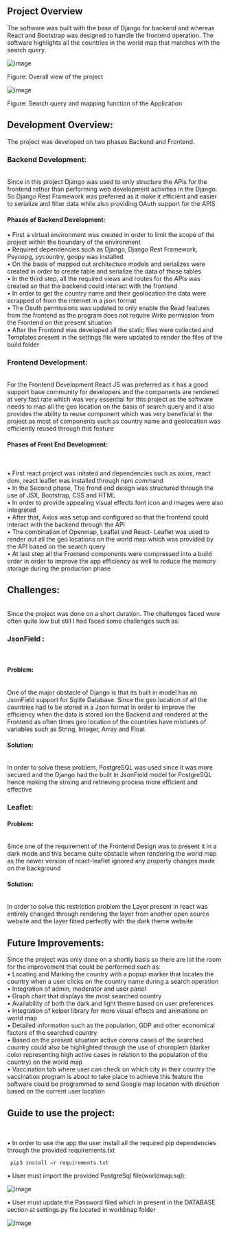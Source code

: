 <h2>Project Overview</h2>

The software was built with the base of Django for backend and whereas React and Bootstrap was designed to handle the frontend operation. The software highlights all the countries in the world map that matches with the search query. <br>

![image](https://user-images.githubusercontent.com/32815205/121304720-6b378500-c91c-11eb-9225-ab922e296d5f.png)

Figure: Overall view of the project<br>

![image](https://user-images.githubusercontent.com/32815205/121304777-7be7fb00-c91c-11eb-8db8-f3307e97e649.png)

Figure: Search query and mapping function of the Application<br>

<h2>Development Overview: </h2>
The project was developed on two phases Backend and Frontend. <br>
<h3>Backend Development: </h3><br>
Since in this project Django was used to only structure the APIs for the frontend rather than performing web development activities in the Django. So Django Rest Framework was preferred as it make it efficient and easier to serialize and filter data while also providing OAuth support for the APIS<br>
<h4>Phases of Backend Development: </h4>
•	First a virtual environment was created in order to limit the scope of the project within the boundary of the environment<br>
•	Required dependencies such as Django, Django Rest Framework, Psycopg, pycountry, geopy was installed<br>
•	On the basis of mapped out architecture models and serializes were created in order to create table and serialize the data of those tables<br>
•	In the third step, all the required views and routes for the APIs was created so that the backend could interact with the frontend<br>
•	In order to get the country name and their geolocation the data were scrapped of from the internet in a json format <br>
•	The Oauth permissions was updated to only enable the Read features from the frontend as the program does not require Write permission from the Frontend on the present situation<br>
•	After the Frontend was developed all the static files were collected and Templates present in the settings file were updated to render the files of the build folder<br>
<h3>Frontend Development: </h3> <br>
For the Frontend Development React JS was preferred as it has a good support base community for developers and the components are rendered at very  fast rate which was very essential for this project as the software needs to map all the geo location on the basis of search query and it also provides the ability to reuse component which was very beneficial in the project as most of components such as country name and  geolocation was efficiently reused through this feature <br>
<h4>Phases of Front End Development: </h4><br>

•	First react project was initated and dependencies such as axios, react dom, react leaflet was installed through npm command<br>
•	In the Second phase, The frond end design was structured through the use of JSX, Bootstrap, CSS and HTML<br>
•	In order to provide appealing visual effects font icon and images were also integrated<br>
•	After that, Axios was setup and configured so that the frontend could interact with the backend through the API<br>
•	The combination of Openmap, Leaflet and React- Leaflet was used to render out all the geo locations on the world map which was provided by the API based on the search query <br>
•	At last step all the Frontend components were compressed into a build order in order to improve the app efficiency as well to reduce the memory storage during the production phase<br>

<h2>Challenges: </h2><br>
Since the project was done on a short duration. The challenges faced were often quite low but still I had faced some challenges such as: <br>
<h3>JsonField : </h3><br>

<h4>Problem: </h4> <br>
One of the major obstacle of Django is that its built in model has no JsonField support for Sqlite Database. Since the geo location of all the countries had to be stored in a Json format in order to improve the efficiency when the data is stored ion the Backend and  rendered at the Frontend as often times geo location of the countries have mixtures of variables such as String, Integer, Array and Float<br>

<h4>Solution: </h4> <br>
In order to solve these problem, PostgreSQL was used since it was more secured and the Django had the built in JsonField model for PostgreSQL hence making the stroing and retrieving process more efficient and effective <br>


<h3>Leaflet: </h3>

<h4>Problem: </h4><br>
Since one of the requirement of the Frontend Design was to present it in a dark    mode and this became quite obstacle when rendering the world map as the newer version of react-leaflet ignored any property changes made on the background <br>



<h4>Solution: </h4><br>
In order to solve this restriction problem the Layer present in react was entirely changed through rendering the layer from another open source website and the layer fitted perfectly with the dark theme website<br>




<h2>Future Improvements: </h2>
Since the project was only done on a shortly basis so there are lot the room for the improvement that could be performed such as: <br>
•	Locating and Marking the country with a popup marker that locates the country when a user clicks on the country name during a search operation<br>
•	Integration of admin, moderator and user panel<br>
•	Graph chart that displays the most searched country<br>
•	Availability of both the dark and light theme based on user preferences<br>
•	Integration of kelper library for more visual effects and animations on world map<br>
•	Detailed information such as the population, GDP and other economical factors of the searched country<br>
•	Based on the present situation active corona cases of the searched country could also be highlighted through the use of choropleth (darker color representing high active cases in relation to the population of the country) on the world map<br>
•	Vaccination tab where user can check on which city in their country the vaccination program is about to take place to achieve this feature the software could be programmed to send Google map location with direction based on the current user location<br>

<h2>Guide to use the project: </h2> <br>

•	In order to use the app the user install all the required pip dependencies through the provided requirements.txt<br>

```
 pip3 install –r requirements.txt

```


•	User must import the provided PostgreSql file(worldmap.sql): <br>


![image](https://user-images.githubusercontent.com/32815205/121304807-87d3bd00-c91c-11eb-99f1-0e55c7aa573d.png)


•	User must update the Password filed which in present in the DATABASE section at settings.py file located in worldmap folder<br>

![image](https://user-images.githubusercontent.com/32815205/121304836-915d2500-c91c-11eb-8e74-5137006ffa4d.png)
